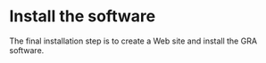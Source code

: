 # Install the software

The final installation step is to create a Web site and install the GRA software.
